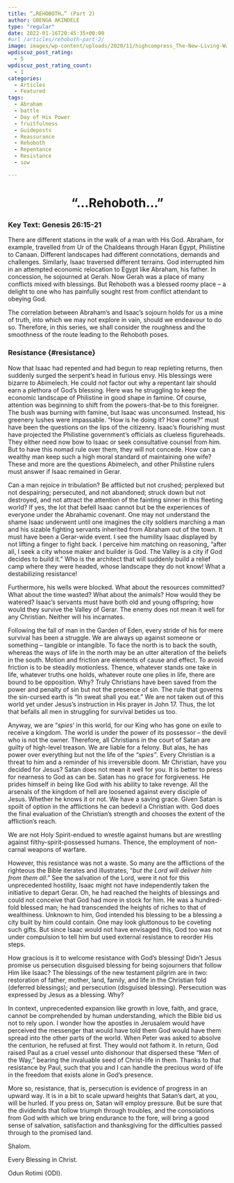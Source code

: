 ```yaml
---
title: “…REHOBOTH…” (Part 2)
author: GBENGA AKINDELE
type: "regular"
date: 2022-01-16T20:45:35+00:00
#url /articles/rehoboth-part-2/
image: images/wp-content/uploads/2020/11/highcompress_The-New-Living-Way-Community-Website-Blog-Image-Template-500-x-500-28.jpg
wpdiscuz_post_rating:
  - 5
wpdiscuz_post_rating_count:
  - 1
categories:
  - Articles
  - Featured
tags:
  - Abraham
  - battle
  - Day of His Power
  - fruitfulness
  - Guideposts
  - Reassurance
  - Rehoboth
  - Repentance
  - Resistance
  - sow

---
```

<h1 id="rehoboth" style="text-align: center;">
  <strong>&#8220;&#8230;Rehoboth&#8230;&#8221;</strong>
</h1>

### **Key Text**: **Genesis 26:15-21**

There are different stations in the walk of a man with His God. Abraham, for example, travelled from Ur of the Chaldeans through Haran Egypt, Philistine to Canaan. Different landscapes had different connotations, demands and challenges. Similarly, Isaac traversed different terrains. God interrupted him in an attempted economic relocation to Egypt like Abraham, his father. In concession, he sojourned at Gerah. Now Gerah was a place of many conflicts mixed with blessings. But Rehoboth was a blessed roomy place – a delight to one who has painfully sought rest from conflict attendant to obeying God.

The correlation between Abraham’s and Isaac’s sojourn holds for us a mine of truth, into which we may not explore in vain, should we endeavour to do so. Therefore, in this series, we shall consider the roughness and the smoothness of the route leading to the Rehoboth poses.

### Resistance {#resistance}

Now that Isaac had repented and had begun to reap repleting returns, then suddenly surged the serpent’s head in furious envy. His blessings were bizarre to Abimelech. He could not factor out why a repentant lair should earn a plethora of God’s blessing. Here was he struggling to keep the economic landscape of Philistine in good shape in famine. Of course, attention was beginning to shift from the powers-that-be to this foreigner. The bush was burning with famine, but Isaac was unconsumed. Instead, his greenery lushes were impassable. “How is he doing it? How come?” must have been the questions on the lips of the citizenry. Isaac’s flourishing must have projected the Philistine government’s officials as clueless figureheads. They either need now bow to Isaac or seek consultative counsel from him. But to have this nomad rule over them, they will not concede. How can a wealthy man keep such a high moral standard of maintaining one wife? These and more are the questions Abimelech, and other Philistine rulers must answer if Isaac remained in Gerar.

Can a man rejoice in tribulation? Be afflicted but not crushed; perplexed but not despairing; persecuted, and not abandoned; struck down but not destroyed, and not attract the attention of the fainting sinner in this fleeting world? If yes, the lot that befell Isaac cannot but be the experiences of everyone under the Abrahamic covenant. One may not understand the shame Isaac underwent until one imagines the city soldiers marching a man and his sizable fighting servants inherited from Abraham out of the town. It must have been a Gerar-wide event. I see the humility Isaac displayed by not lifting a finger to fight back. I perceive him matching on reasoning, “after all, I seek a city whose maker and builder is God. The Valley is a city if God decides to build it.” Who is the architect that will suddenly build a relief camp where they were headed, whose landscape they do not know! What a destabilizing resistance!

Furthermore, his wells were blocked. What about the resources committed? What about the time wasted? What about the animals? How would they be watered? Isaac’s servants must have both old and young offspring; how would they survive the Valley of Gerar. The enemy does not mean it well for any Christian. Neither will his incarnates.

Following the fall of man in the Garden of Eden, every stride of his for mere survival has been a struggle. We are always up against someone or something – tangible or intangible. To face the north is to back the south, whereas the ways of life in the north may be an utter alteration of the beliefs in the south. Motion and friction are elements of cause and effect. To avoid friction is to be steadily motionless. Thence, whatever stands one take in life, whatever truths one holds, whatever route one plies in life, there are bound to be opposition. Why? Truly Christians have been saved from the power and penalty of sin but not the presence of sin. The rule that governs the sin-cursed earth is “In sweat shall you eat.” We are not taken out of this world yet under Jesus’s instruction in His prayer in <a class="NETBibleTagged">John 17</a>. Thus, the lot that befalls all men in struggling for survival betides us too.

Anyway, we are &#8220;_spies_&#8216; in this world, for our King who has gone on exile to receive a kingdom. The world is under the power of its possessor – the devil who is not the owner. Therefore, all Christians in the court of Satan are guilty of high-level treason. We are liable for a felony. But alas, he has power over everything but not the life of the _&#8220;spies&#8221;_. Every Christian is a threat to him and a reminder of his irreversible doom. Mr Christian, have you decided for Jesus? Satan does not mean it well for you. It is better to press for nearness to God as can be. Satan has no grace for forgiveness. He prides himself in being like God with his ability to take revenge. All the arsenals of the kingdom of hell are loosened against every disciple of Jesus. Whether he knows it or not. We have a saving grace. Given Satan is spoilt of option in the afflictions he can bedevil a Christian with. God does the final evaluation of the Christian’s strength and chooses the extent of the affliction’s reach.

We are not Holy Spirit-endued to wrestle against humans but are wrestling against filthy-spirit-possessed humans. Thence, the employment of non-carnal weapons of warfare.

However, this resistance was not a waste. So many are the afflictions of the righteous the Bible iterates and illustrates, “_but the Lord will deliver him from them all_.” See the salvation of the Lord, were it not for this unprecedented hostility, Isaac might not have independently taken the initiative to depart Gerar. Oh, he had reached the heights of blessings and could not conceive that God had more in stock for him. He was a hundred-fold blessed man; he had transcended the heights of riches to that of wealthiness. Unknown to him, God intended his blessing to be a blessing a city built by him could contain. One may look gluttonous to be coveting such gifts. But since Isaac would not have envisaged this, God too was not under compulsion to tell him but used external resistance to reorder His steps.

How gracious is it to welcome resistance with God’s blessing! Didn’t Jesus promise us persecution disguised blessing for being sojourners that follow Him like Isaac? The blessings of the new testament pilgrim are in two: restoration of father, mother, land, family, and life in the Christian fold (deferred blessings); and persecution (disguised blessing). Persecution was expressed by Jesus as a blessing. Why?

In context, unprecedented expansion like growth in love, faith, and grace, cannot be comprehended by human understanding, which the Bible bid us not to rely upon. I wonder how the apostles in Jerusalem would have perceived the messenger that would have told them God would have them spread into the other parts of the world. When Peter was asked to absolve the centurion, he refused at first. They would not fathom it. In return, God raised Paul as a cruel vessel unto dishonour that dispersed these “Men of the Way,” bearing the invaluable seed of Christ-life in them. Thanks to that resistance by Paul, such that you and I can handle the precious word of life in the freedom that exists alone in God’s presence.

More so, resistance, that is, persecution is evidence of progress in an upward way. It is in a bit to scale upward heights that Satan’s dart, at you, will be hurled. If you press on, Satan will employ pressure. But be sure that the dividends that follow triumph through troubles, and the consolations from God with which we bring endurance to the fore, will bring a good sense of salvation, satisfaction and thanksgiving for the difficulties passed through to the promised land.

Shalom.

Every Blessing in Christ.

Odun Rotimi {ODI}.
